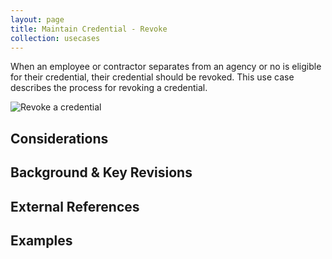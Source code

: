 ```yaml
---
layout: page
title: Maintain Credential - Revoke
collection: usecases
---
```

When an employee or contractor separates from an agency or no is eligible for their credential, their credential should be revoked. This use case describes the process for revoking a credential.

![Revoke a credential](../../img/Revoke.png)

## Considerations

## Background & Key Revisions

## External References

## Examples